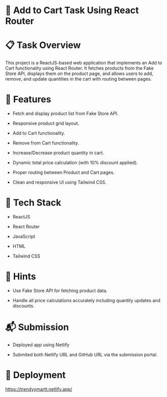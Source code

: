 # 🛒 Add to Cart Task Using React Router

# 📋 Task Overview

This project is a ReactJS-based web application that implements an Add to Cart functionality using React Router. It fetches products from the Fake Store API, displays them on the product page, and allows users to add, remove, and update quantities in the cart with routing between pages.

# 🧩 Features

* Fetch and display product list from Fake Store API.

* Responsive product grid layout.

* Add to Cart functionality.

* Remove from Cart functionality.

* Increase/Decrease product quantity in cart.

* Dynamic total price calculation (with 10% discount applied).

* Proper routing between Product and Cart pages.

* Clean and responsive UI using Tailwind CSS.

# 🚀 Tech Stack

* ReactJS

* React Router

* JavaScript

* HTML

* Tailwind CSS

# 📌 Hints

* Use Fake Store API for fetching product data.

* Handle all price calculations accurately including quantity updates and discounts.

# 📬 Submission

* Deployed app using Netlify

* Submited both Netlify URL and GitHub URL via the submission portal.

# 🚀 Deployment

https://trendyymartt.netlify.app/

